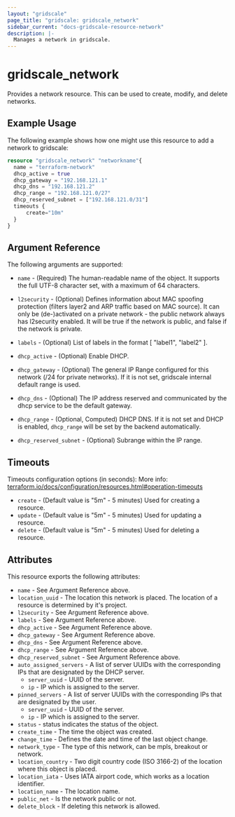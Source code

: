 ```yaml
---
layout: "gridscale"
page_title: "gridscale: gridscale_network"
sidebar_current: "docs-gridscale-resource-network"
description: |-
  Manages a network in gridscale.
---
```


# gridscale_network

Provides a network resource. This can be used to create, modify, and delete networks.

## Example Usage

The following example shows how one might use this resource to add a network to gridscale:

```terraform
resource "gridscale_network" "networkname"{
  name = "terraform-network"
  dhcp_active = true
  dhcp_gateway = "192.168.121.1"
  dhcp_dns = "192.168.121.2"
  dhcp_range = "192.168.121.0/27"
  dhcp_reserved_subnet = ["192.168.121.0/31"]
  timeouts {
      create="10m"
  }
}
```

## Argument Reference

The following arguments are supported:

* `name` - (Required) The human-readable name of the object. It supports the full UTF-8 character set, with a maximum of 64 characters.

* `l2security` - (Optional) Defines information about MAC spoofing protection (filters layer2 and ARP traffic based on MAC source). It can only be (de-)activated on a private network - the public network always has l2security enabled. It will be true if the network is public, and false if the network is private.

* `labels` - (Optional) List of labels in the format [ "label1", "label2" ].

* `dhcp_active` - (Optional) Enable DHCP.

* `dhcp_gateway` - (Optional) The general IP Range configured for this network (/24 for private networks). If it is not set, gridscale internal default range is used.

* `dhcp_dns` - (Optional) The IP address reserved and communicated by the dhcp service to be the default gateway.

* `dhcp_range` - (Optional, Computed) DHCP DNS. If it is not set and DHCP is enabled, `dhcp_range` will be set by the backend automatically.

* `dhcp_reserved_subnet` - (Optional) Subrange within the IP range.

## Timeouts

Timeouts configuration options (in seconds):
More info: [terraform.io/docs/configuration/resources.html#operation-timeouts](https://www.terraform.io/docs/configuration/resources.html#operation-timeouts)

* `create` - (Default value is "5m" - 5 minutes) Used for creating a resource.
* `update` - (Default value is "5m" - 5 minutes) Used for updating a resource.
* `delete` - (Default value is "5m" - 5 minutes) Used for deleting a resource.

## Attributes

This resource exports the following attributes:

* `name` - See Argument Reference above.
* `location_uuid` - The location this network is placed. The location of a resource is determined by it's project.
* `l2security` - See Argument Reference above.
* `labels` - See Argument Reference above.
* `dhcp_active` - See Argument Reference above.
* `dhcp_gateway` - See Argument Reference above.
* `dhcp_dns` - See Argument Reference above.
* `dhcp_range` - See Argument Reference above.
* `dhcp_reserved_subnet` - See Argument Reference above.
* `auto_assigned_servers` - A list of server UUIDs with the corresponding IPs that are designated by the DHCP server.
  * `server_uuid` - UUID of the server.
  * `ip` - IP which is assigned to the server.
* `pinned_servers` - A list of server UUIDs with the corresponding IPs that are designated by the user.
  * `server_uuid` - UUID of the server.
  * `ip` - IP which is assigned to the server.
* `status` - status indicates the status of the object.
* `create_time` - The time the object was created.
* `change_time` - Defines the date and time of the last object change.
* `network_type` - The type of this network, can be mpls, breakout or network.
* `location_country` - Two digit country code (ISO 3166-2) of the location where this object is placed.
* `location_iata` - Uses IATA airport code, which works as a location identifier.
* `location_name` - The location name.
* `public_net` - Is the network public or not.
* `delete_block` - If deleting this network is allowed.
